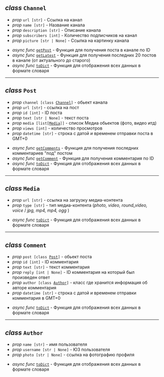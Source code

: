 ## *class* `Channel`
- *prop* `url [str]` - Ссылка на канал 
- *prop* `name [str]` - Название канала
- *prop* `description [str]` - Описание канала
- *prop* `subscribers [int]` - Количество подписчиков на канал
- *prop* `picture [str | None]` - Ссылка на картинку канала
<!-- <hr> -->

- *async func* [`getPost`](./Functions.md#function-getpost) - Функция для получения поста в канале по ID 
- *async func* [`getLatest`](./Functions.md#function-getlatest) - Функция для получения последних 20 постов в канале (от актуального до старого)
- *async func* [`toDict`](./Functions.md#function-todict) - Функция для отображения всех данных в формате словаря
<hr>

## *class* `Post`
- *prop* `channel [class `[`Channel`](#class-channel)`]` - обьект канала
- *prop* `url [str]` - ссылка на пост 
- *prop* `id [int]` - ID поста
- *prop* `text [str | None]` - текст поста
- *prop* `media [list[`[`Media`](#class-media)`]]` - список Медиа обьектов (фото, видео итд)
- *prop* `views [int]` - количество просмотров 
- *prop* `datetime [str]` - строка с датой и временем отправки поста в GMT+0
<!-- <hr> -->

- *async func* [`getComments`](./Functions.md#function-getcomments) - Функция для получения последних комментариев "под" постом
- *async func* [`getComment`](./Functions.md#function-getcomment) - Функция для получения комментария по ID
- *async func* [`toDict`](./Functions.md#function-todict) - Функция для отображения всех данных в формате словаря
<hr>

## *class* `Media`
- *prop* `url [str]` - ссылка на загрузку медиа-контента
- *prop* `type [str]` - тип медиа-контента (*photo, video, round_video, voice* / *jpg, mp4, mp4, ogg* )
<!-- <hr> -->

- *async func* [`toDict`](./Functions.md#function-todict) - Функция для отображения всех данных в формате словаря
<hr>

## *class* `Comment`
- *prop* `post [class `[`Post`](#class-post)`]` - обьект поста
- *prop* `id [int]` - ID комментария
- *prop* `text [str]` - текст комментария
- *prop* `reply [int | None]` - ID комментария на который был произведен ответ
- *prop* `author [class `[`Author`](#class-author)`]` - класс где хранится информация об авторе комментария
- *prop* `datetime [str]` - строка с датой и временем отправки комментария в GMT+0
<!-- <hr> -->

- *async func* [`toDict`](./Functions.md#function-todict) - Функция для отображения всех данных в формате словаря

<hr>

## *class* `Author`
- *prop* `name [str]` - имя пользователя
- *prop* `username [str | None]` - ЮЗ пользователя
- *prop* `photo [str | None]` - ссылка на фотографию профиля 
<!-- <hr> -->

- *async func* [`toDict`](./Functions.md#function-todict) - Функция для отображения всех данных в формате словаря
<!-- <hr> -->





